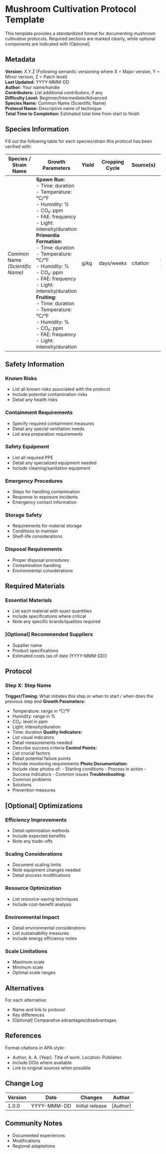 # Mushroom Cultivation Protocol Template

This template provides a standardized format for documenting mushroom cultivation protocols. Required sections are marked clearly, while optional components are indicated with \[Optional].

## Metadata

**Version:** X.Y.Z (Following semantic versioning where X = Major version, Y = Minor version, Z = Patch level)  
**Last Updated:** YYYY-MMM-DD  
**Author:** Your name/handle  
**Contributors:** List additional contributors, if any  
**Difficulty Level:** Beginner/Intermediate/Advanced  
**Species Name:** Common Name (Scientific Name)  
**Protocol Name:** Descriptive name of technique  
**Total Time to Completion:** Estimated total time from start to finish

## Species Information

Fill out the following table for each species/strain this protocol has been verified with:

| Species / Strain Name           | Growth Parameters                                                                                                                                                                                                                                                                                                                                                                                                                                     | Yield | Cropping Cycle | Source(s) | [Optional] Yield (fruit/substrate) | [Optional] Common Issues |
| ------------------------------- | ----------------------------------------------------------------------------------------------------------------------------------------------------------------------------------------------------------------------------------------------------------------------------------------------------------------------------------------------------------------------------------------------------------------------------------------------------- | ----- | -------------- | --------- | ---------------------------------- | ------------------------ |
| Common Name _(Scientific Name)_ | **Spawn Run:**<br>- Time: duration<br>- Temperature: °C/°F<br>- Humidity: %<br>- CO₂: ppm<br>- FAE: frequency<br>- Light: intensity/duration<br>**Primordia Formation:**<br>- Time: duration<br>- Temperature: °C/°F<br>- Humidity: %<br>- CO₂: ppm<br>- FAE: frequency<br>- Light: intensity/duration<br>**Fruiting:**<br>- Time: duration<br>- Temperature: °C/°F<br>- Humidity: %<br>- CO₂: ppm<br>- FAE: frequency<br>- Light: intensity/duration | g/kg  | days/weeks     | citation  | g/kg or other unit                 | List common problems     |

## Safety Information

### Known Risks

- List all known risks associated with the protocol
- Include potential contamination risks
- Detail any health risks

### Containment Requirements

- Specify required containment measures
- Detail any special ventilation needs
- List area preparation requirements

### Safety Equipment

- List all required PPE
- Detail any specialized equipment needed
- Include cleaning/sanitation equipment

### Emergency Procedures

- Steps for handling contamination
- Response to exposure incidents
- Emergency contact information

### Storage Safety

- Requirements for material storage
- Conditions to maintain
- Shelf-life considerations

### Disposal Requirements

- Proper disposal procedures
- Contamination handling
- Environmental considerations

## Required Materials

### Essential Materials

- List each material with exact quantities
- Include specifications where critical
- Note any specific brands/qualities required

### \[Optional] Recommended Suppliers

- Supplier name
- Product specifications
- Estimated costs (as of date (YYYY-MMM-DD))

## Protocol

### Step X: Step Name

**Trigger/Timing:** What initiates this step or when to start / when does the previous step end
**Growth Parameters:**

- Temperature: range in °C/°F
- Humidity: range in %
- CO₂: level in ppm
- Light: intensity/duration
- Time: duration
  **Quality Indicators:**
- List visual indicators
- Detail measurements needed
- Describe success criteria
  **Control Points:**
- List crucial factors
- Detail potential failure points
- Provide monitoring requirements
  **Photo Documentation:**
- Include clear photos of: - Starting conditions - Process in action - Success indicators - Common issues
  **Troubleshooting:**
- Common problems
- Solutions
- Prevention measures

## \[Optional] Optimizations

### Efficiency Improvements

- Detail optimization methods
- Include expected benefits
- Note any trade-offs

### Scaling Considerations

- Document scaling limits
- Note equipment changes needed
- Detail process modifications

### Resource Optimization

- List resource-saving techniques
- Include cost-benefit analysis

### Environmental Impact

- Detail environmental considerations
- List sustainability measures
- Include energy efficiency notes

### Scale Limitations

- Maximum scale
- Minimum scale
- Optimal scale ranges

## Alternatives

For each alternative:

- Name and link to protocol
- Key differences
- \[Optional] Comparative advantages/disadvantages

## References

Format citations in APA style:

- Author, A. A. (Year). Title of work. Location: Publisher.
- Include DOIs where available
- Link to original sources when possible

## Change Log

| Version | Date        | Changes         | Author   |
| ------- | ----------- | --------------- | -------- |
| 1.0.0   | YYYY-MMM-DD | Initial release | [Author] |

## Community Notes

- Documented experiences
- Modifications
- Regional adaptations
